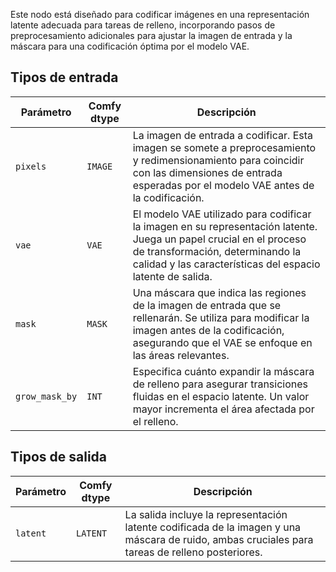 
Este nodo está diseñado para codificar imágenes en una representación latente adecuada para tareas de relleno, incorporando pasos de preprocesamiento adicionales para ajustar la imagen de entrada y la máscara para una codificación óptima por el modelo VAE.
## Tipos de entrada

| Parámetro      | Comfy dtype | Descripción |
|----------------|-------------|-------------|
| `pixels`       | `IMAGE`     | La imagen de entrada a codificar. Esta imagen se somete a preprocesamiento y redimensionamiento para coincidir con las dimensiones de entrada esperadas por el modelo VAE antes de la codificación. |
| `vae`          | `VAE`       | El modelo VAE utilizado para codificar la imagen en su representación latente. Juega un papel crucial en el proceso de transformación, determinando la calidad y las características del espacio latente de salida. |
| `mask`         | `MASK`      | Una máscara que indica las regiones de la imagen de entrada que se rellenarán. Se utiliza para modificar la imagen antes de la codificación, asegurando que el VAE se enfoque en las áreas relevantes. |
| `grow_mask_by` | `INT`       | Especifica cuánto expandir la máscara de relleno para asegurar transiciones fluidas en el espacio latente. Un valor mayor incrementa el área afectada por el relleno. |

## Tipos de salida

| Parámetro | Comfy dtype | Descripción |
|-----------|-------------|-------------|
| `latent`  | `LATENT`    | La salida incluye la representación latente codificada de la imagen y una máscara de ruido, ambas cruciales para tareas de relleno posteriores. |
